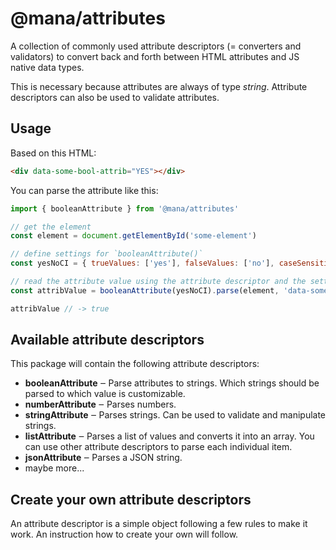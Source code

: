 # @mana/attributes

A collection of commonly used attribute descriptors (= converters and validators) to convert back and forth between HTML attributes and JS native data types.

This is necessary because attributes are always of type *string*. Attribute descriptors can also be used to validate attributes.

## Usage

Based on this HTML:

~~~ html
<div data-some-bool-attrib="YES"></div>
~~~

You can parse the attribute like this:

~~~ js
import { booleanAttribute } from '@mana/attributes'

// get the element
const element = document.getElementById('some-element')

// define settings for `booleanAttribute()`
const yesNoCI = { trueValues: ['yes'], falseValues: ['no'], caseSensitive: false }

// read the attribute value using the attribute descriptor and the settings from above
const attribValue = booleanAttribute(yesNoCI).parse(element, 'data-some-bool-attrib')

attribValue // -> true
~~~

## Available attribute descriptors

This package will contain the following attribute descriptors:

- **booleanAttribute** ‒ Parse attributes to strings. Which strings should be parsed to which value is customizable.
- **numberAttribute** ‒ Parses numbers.
- **stringAttribute** ‒ Parses strings. Can be used to validate and manipulate strings.
- **listAttribute** ‒ Parses a list of values and converts it into an array. You can use other attribute descriptors to parse each individual item.
- **jsonAttribute** ‒ Parses a JSON string.
- maybe more...

## Create your own attribute descriptors

An attribute descriptor is a simple object following a few rules to make it work. An instruction how to create your own will follow.

